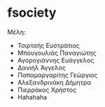 # fsociety
Μέλη:
* Τσιρτσής Ευστράτιος
* Μπουγουλιάς Παναγιώτης
* Αγορογιάννης Ευάγγελος
* Δανιήλ Άγγελος
* Παπαμαργαρίτης Γεώργιος
* Αλεξανδρινάκη Δήμητρα
* Πιερράκος Χρήστος
* Hahahaha
